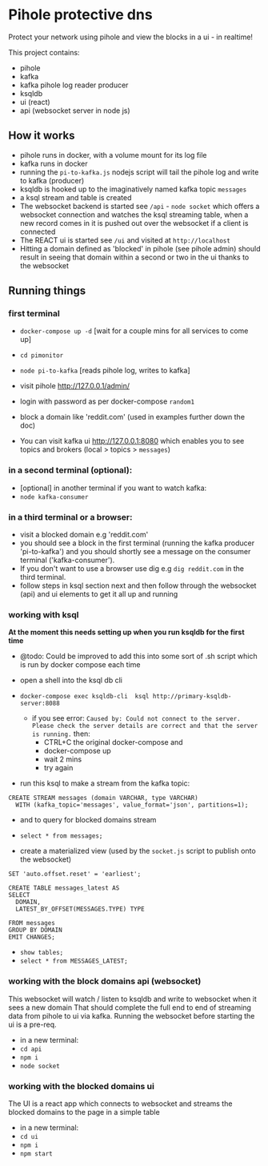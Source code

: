 # Pihole protective dns

Protect your network using pihole and view the blocks in a ui - in realtime!

This project contains:
- pihole
- kafka
- kafka pihole log reader producer
- ksqldb
- ui (react)
- api (websocket server in node js)

## How it works
- pihole runs in docker, with a volume mount for its log file
- kafka runs in docker
- running the `pi-to-kafka.js` nodejs script will tail the pihole log and write to kafka (producer)
- ksqldb is hooked up to the imaginatively named kafka topic `messages` 
- a ksql stream and table is created
- The websocket backend is started see `/api` - `node socket` which offers a websocket connection and watches the ksql streaming table, when a new record comes in it is pushed out over the websocket if a client is connected
- The REACT ui is started see `/ui` and visited at `http://localhost` 
- Hitting a domain defined as 'blocked' in pihole (see pihole admin) should result in seeing that domain within a second or two in the ui thanks to the websocket

## Running things

### first terminal
- `docker-compose up -d` [wait for a couple mins for all services to come up]
- `cd pimonitor`
- `node pi-to-kafka` [reads pihole log, writes to kafka]

- visit pihole http://127.0.0.1/admin/
- login with password as per docker-compose `random1`
- block a domain like 'reddit.com' (used in examples further down the doc)
- You can visit kafka ui http://127.0.0.1:8080 which enables you to see topics and brokers (local > topics > `messages`)

### in a second terminal (optional):

- [optional] in another terminal if you want to watch kafka:
- `node kafka-consumer`

### in a third terminal or a browser:

- visit a blocked domain e.g 'reddit.com'
- you should see a block in the first terminal (running the kafka producer 'pi-to-kafka') and you should shortly see a message on the consumer terminal ('kafka-consumer').
- If you don't want to use a browser use dig e.g `dig reddit.com` in the third terminal.
- follow steps in ksql section next and then follow through the websocket (api) and ui elements to get it all up and running

### working with ksql

**At the moment this needs setting up when you run ksqldb for the first time**
- @todo: Could be improved to add this into some sort of .sh script which is run by docker compose each time

- open a shell into the ksql db cli
- `docker-compose exec ksqldb-cli  ksql http://primary-ksqldb-server:8088`

  - if you see error: `Caused by: Could not connect to the server. Please check the server details are correct and that the server is running.` then:
    - CTRL+C the original docker-compose and
    - docker-compose up
    - wait 2 mins
    - try again

- run this ksql to make a stream from the kafka topic:

```ksql
CREATE STREAM messages (domain VARCHAR, type VARCHAR)
  WITH (kafka_topic='messages', value_format='json', partitions=1);
```

- and to query for blocked domains stream
- `select * from messages;`

- create a materialized view (used by the `socket.js` script to publish onto the websocket)

```
SET 'auto.offset.reset' = 'earliest';

CREATE TABLE messages_latest AS
SELECT 
  DOMAIN,
  LATEST_BY_OFFSET(MESSAGES.TYPE) TYPE

FROM messages
GROUP BY DOMAIN
EMIT CHANGES;
```

- `show tables;`
- `select * from MESSAGES_LATEST;`


### working with the block domains api (websocket)
This websocket will watch / listen to ksqldb and write to websocket when it sees a new domain
That should complete the full end to end of streaming data from pihole to ui via kafka.
Running the websocket before starting the ui is a pre-req.

- in a new terminal:
- `cd api`
- `npm i`
- `node socket`


### working with the blocked domains ui
The UI is a react app which connects to websocket and streams the blocked domains to the page in a simple table
- in a new terminal:
- `cd ui`
- `npm i`
- `npm start`

